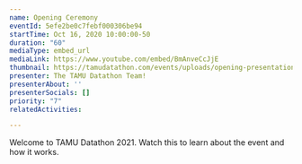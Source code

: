 ```yaml
---
name: Opening Ceremony
eventId: 5efe2be0c7febf000306be94
startTime: Oct 16, 2020 10:00:00-50
duration: "60"
mediaType: embed_url
mediaLink: https://www.youtube.com/embed/BmAnveCcJjE
thumbnail: https://tamudatathon.com/events/uploads/opening-presentation-2021.jpg
presenter: The TAMU Datathon Team!
presenterAbout: ''
presenterSocials: []
priority: "7"
relatedActivities: 

---
```

Welcome to TAMU Datathon 2021. Watch this to learn about the event and how it works.
